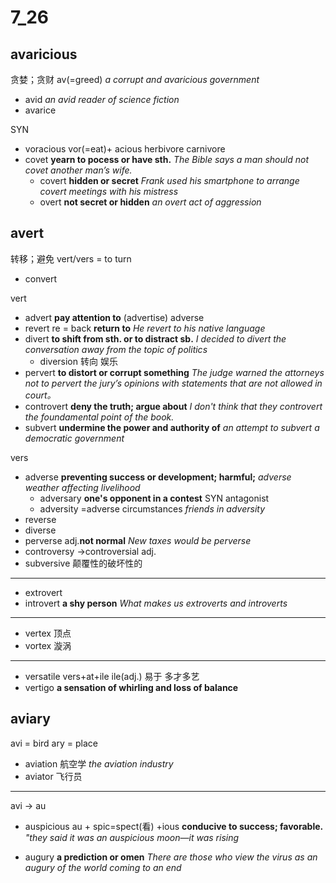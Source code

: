 # 7_26

## avaricious
贪婪；贪财
av(=greed)
_a corrupt and avaricious government_
* avid _an avid reader of science fiction_
* avarice

SYN
* voracious  vor(=eat)+ acious    herbivore carnivore
* covet **yearn to pocess or have sth.**
_The Bible says a man should not covet another man’s wife._
  * covert **hidden or secret**
_Frank used his smartphone to arrange covert meetings with his mistress_
  * overt **not secret or hidden**
_an overt act of aggression_

## avert
转移；避免
vert/vers = to turn

* convert

vert
* advert **pay attention to**
(advertise)  adverse
* revert re = back **return to**
 _He revert to his native language_
* divert **to shift from sth. or to distract sb.**
_I decided to divert the conversation away from the topic of politics_
  * diversion 转向 娱乐
* pervert **to distort or corrupt something**
_The judge warned the attorneys not to pervert the jury’s opinions with statements that are not allowed in court。_
* controvert **deny the truth; argue about**
_I don't think that they controvert the foundamental point of the book._
* subvert **undermine the power and authority of**
_an attempt to subvert a democratic government_

vers
* adverse **preventing success or development; harmful;**
_adverse weather affecting livelihood_
  * adversary **one's opponent in a contest** 
SYN antagonist
  * adversity =adverse circumstances
_friends in adversity_
* reverse
* diverse
* perverse adj.**not normal**
_New taxes would be perverse_
* controversy ->controversial adj.
* subversive 颠覆性的破坏性的
---
* extrovert
* introvert **a shy person**
_What makes us extroverts and introverts_
---
* vertex 顶点
* vortex 漩涡
---
* versatile vers+at+ile  ile(adj.) 易于  多才多艺
* vertigo **a sensation of whirling and loss of balance**

## aviary
avi = bird  ary = place
* aviation 航空学
_the aviation industry_
* aviator 飞行员
---
avi -> au
* auspicious  au + spic=spect(看) +ious **conducive to success; favorable.**
_"they said it was an auspicious moon—it was rising_

* augury **a prediction or omen**
_There are those who view the virus as an augury of the world coming to an end_
